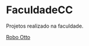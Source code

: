 # FaculdadeCC
Projetos realizado na faculdade.

[Robo Otto]([https://github.com](https://github.com/MateusLuzDev/FaculdadeCC/tree/main/ROBO%20OTTO))
